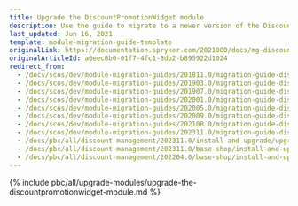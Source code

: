 ```yaml
---
title: Upgrade the DiscountPromotionWidget module
description: Use the guide to migrate to a newer version of the DiscountPromotionWidget module.
last_updated: Jun 16, 2021
template: module-migration-guide-template
originalLink: https://documentation.spryker.com/2021080/docs/mg-discount-promotion-widget
originalArticleId: a6eec8b0-01f7-4fc1-8db2-b895922d1024
redirect_from:
  - /docs/scos/dev/module-migration-guides/201811.0/migration-guide-discountpromotionwidget.html
  - /docs/scos/dev/module-migration-guides/201903.0/migration-guide-discountpromotionwidget.html
  - /docs/scos/dev/module-migration-guides/201907.0/migration-guide-discountpromotionwidget.html
  - /docs/scos/dev/module-migration-guides/202001.0/migration-guide-discountpromotionwidget.html
  - /docs/scos/dev/module-migration-guides/202005.0/migration-guide-discountpromotionwidget.html
  - /docs/scos/dev/module-migration-guides/202009.0/migration-guide-discountpromotionwidget.html
  - /docs/scos/dev/module-migration-guides/202108.0/migration-guide-discountpromotionwidget.html
  - /docs/scos/dev/module-migration-guides/202311.0/migration-guide-discountpromotionwidget.html  
  - /docs/pbc/all/discount-management/202311.0/install-and-upgrade/upgrade-the-discountpromotionwidget-module.html  
  - /docs/pbc/all/discount-management/202311.0/base-shop/install-and-upgrade/upgrade-the-discountpromotionwidget-module.html
  - /docs/pbc/all/discount-management/202204.0/base-shop/install-and-upgrade/upgrade-the-discountpromotionwidget-module.html
---
```


{% include pbc/all/upgrade-modules/upgrade-the-discountpromotionwidget-module.md %} <!-- To edit, see /_includes/pbc/all/upgrade-modules/upgrade-the-discountpromotionwidget-module.md -->
